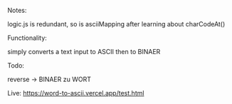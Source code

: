 Notes:

logic.js is redundant, so is asciiMapping after learning about charCodeAt()

Functionality:

simply converts a text input to ASCII then to BINAER

Todo: 

reverse -> BINAER zu WORT

Live:
https://word-to-ascii.vercel.app/test.html

